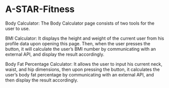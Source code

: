 # A-STAR-Fitness

Body Calculator:
The Body Calculator page consists of two tools for the user to use.

BMI Calculator: It displays the height and weight of the current user from his profile data upon opening this page. Then, when the user presses the button, it will calculate the user’s BMI number by communicating with an external API, and display the result accordingly.

Body Fat Percentage Calculator: It allows the user to input his current neck, waist, and hip dimensions, then upon pressing the button, it calculates the user’s body fat percentage by communicating with an external API, and then display the result accordingly.
